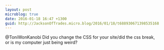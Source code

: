 ```yaml
---
layout: post
microblog: true
date: 2016-01-18 16:47 +1300
guid: http://JacksonOfTrades.micro.blog/2016/01/18/t688930671398535168.html
---
```

@ToniWonKanobi Did you change the CSS for your site/did the css break, or is my computer just being weird?
